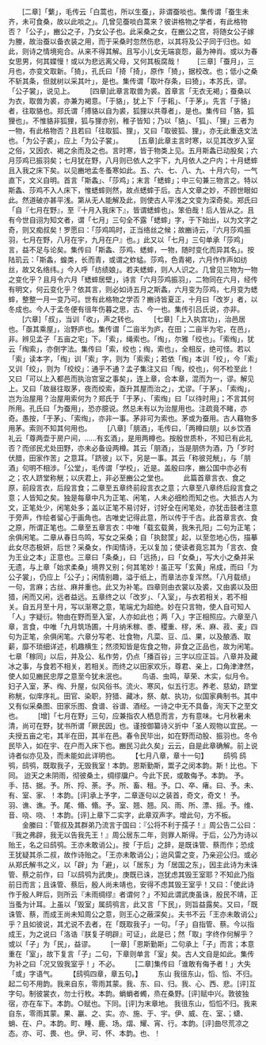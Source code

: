 <!-- { "loadSidebar": true } -->
　　[二章]「蘩」，毛传云「白蒿也，所以生蚕」，非谓蚕啖也。集传谓「蚕生未齐，未可食桑，故以此啖之」。几曾见蚕啖白蒿来？彼讲格物之学者，有此格物否？「公子」，豳公之子，乃女公子也。此采桑之女，在豳公之宫，将随女公子嫁为媵，故治蚕以备衣装之用，而于采桑时忽然伤悲，以其将及公子同于归也。如此，则诗之情境宛合。从来不得其解。且写小儿女无端哀怨，最为神肖。或以为春女思男，何其媟慢！或以为悲远离父母，又何其板腐哉！
　　[三章]「蚕月」，三月也，亦变文取新。「猗」，孔氏曰「掎「掎」，原作「猗」，据校改。也；低小之桑不斩其条，但就树以采其叶」，是也。集传谓「取叶存条，曰猗」，本苏氏，谬。「公子裳」，说见上。
　　[四章]此章言取兽为裘。首章言「无衣无褐」；蚕桑以为衣，取兽为裘，亦兼为褐意。「于貉」，犹上下「于耜」、「于茅」。先言「于貉」者，往取貉也。郑氏谓「搏貉以自为裘，狐狸以共尊者」，是也。集传曰「貉，狐狸也」。不惟貉非狐狸，狐与狸亦别，稚子皆知；乃以「貉」、「狐」、「狸」三者为一物，有此格物否？且若曰「往取狐、狸」，又曰「取彼狐、狸」，亦无此重迭文法也。「为公子裘」，应上「为公子裳」。
　　[五章]此章主言时寒，以见其改岁入室之俗，又因衣、褐之余而及之也。言时寒，皆于物类上见。五月斯螽已动股矣；六月莎鸡已振羽矣；七月犹在野，八月则已依人之宇下，九月依人之户内；十月蟋蟀且入我之床下矣。以见豳地孟冬蚤寒如此。五、六、七、八、九、十月六句，一气直下，文义自明。首言「斯螽」、「莎鸡」；末言「蟋蟀」；中三句兼三物言之。特以斯螽、莎鸡不入人床下，惟蟋蟀则然，故点蟋蟀于后。古人文章之妙，不顾世眼如此。然道破亦甚平浅。第从无人能解及此，则使古人平浅之文变为深奇矣。郑氏曰「自『七月在野』，至『十月入我床下』，皆谓蟋蟀也」。笨伯哉！后人皆从之。且有今世自诩为知文者，谓「七月」三句全不露「蟋蟀」字，于下始出，以为文字之奇，则又痴叔矣！罗愿曰：「莎鸡鸣时，正当络丝之候；故豳诗云，『六月莎鸡振羽，七月在野，八月在宇，九月在户』也。」此又以「七月」三句单承「莎鸡」言，益不足与论矣。集传曰「斯螽、莎鸡、蟋蟀，一物，随时变化而异其名」。按陆玑云：「斯螽，蝗类，长而青，或谓之蚱蜢。莎鸡，色青褐，六月作作声如纺丝，故又名络纬。」今人呼「纺绩娘」。若夫蟋蟀，则人人识之。几曾见三物为一物之变化乎？且月令六月「蟋蟀居壁」，诗言「六月莎鸡振羽」，二物同在六月，经传有明文，何云变化乎？依其言，则必如诗五月之斯螽，六月变为莎鸡，七月变为蟋蟀，整整一月一变乃可。世有此格物之学否？豳诗皆夏正，十月曰「改岁」者，以冬成也。今人于孟冬便有徂年伤暮之思，古、今一也。集传引吕氏说，亦非。
　　[六章]「叔」，当训「收」，声之转也。
　　[七章]「上入执宫功」，治邑居也。「亟其乘屋」，治野庐也。集传谓「二亩半为庐，在田；二亩半为宅，在邑」，非。辨见孟子「五亩之宅」下。「索」，绳索也。「绹」，尔雅「绞也」。「索绹」，犹云「绹索」，亦倒字法。集传曰「索，绞也；绹，索也」，全相反，绝可怪。若以「索」读本字，「绹」训「索」字，则为「索索」；若依「绹」本训「绞」，今「索」又训「绞」，则为「绞绞」：通乎不通？孟子集注又曰「绹，绞也」，何不检至此！又曰「可以上入都邑而执治宫室之事矣」，连上章，合本章，混而为一，谬。解见上。又曰「故昼往取茅，夜而绞索，亟升其屋而治之」，尤谬。「于茅」、「索绹」，岂为治屋用？治屋用索何为？郑氏于「于茅」、「索绹」曰「以待时用」；不言其何所用。孔氏曰「为蚕用」，恐亦臆说。然总未有以为治屋用也。注疏竟不睹，亦奇。愚按，「于茅」、「索绹」，亦非一事。茅非可为索也。茅或为蚕用。古人藉物多用茅。索则不知其何用也。
　　[八章]「朋酒」，毛传曰，「两樽曰朋」以乡饮酒礼云「尊两壶于房户间，......有玄酒」，是用两樽也。按殷世质朴，不知已有此礼否？而邠民尤处田野，亦未必备设两樽。其云「朋酒」，当是朋侪为酒，乃「岁时伏腊，田家作苦」之意耳。「跻彼」以下，另是一事。其云「称彼兕觥」，与「朋酒」句明不相涉。「公堂」，毛传谓「学校」，近是。盖殷曰序，豳公国中亦必有之；农人跻堂称觥；以庆君上，非必至豳公之堂也。
　　此篇首章言衣、食之原，前段言衣，后段言食；二章至五章终前段言衣之意；六章至八章终后段言食之意；人皆知之矣。独是每章中凡为正笔、闲笔，人未必细检而知之也。大抵古人为文，正笔处少，闲笔处多；盖以正笔不易讨好，讨好全在闲笔处，亦犹击鼓者注意于旁声，作绘者留心于画角也。古唯史记得此意，所以传于千古。此首章言衣、食之原，所谓正笔也。二章至五章言衣：中唯「载玄载黄，我朱孔阳」二句为正笔；余俱闲笔。二章从春日鸟鸣，写女之采桑；自「执懿筐」起，以至忽地心伤，描摹此女尽态极妍，后世？采桑女，作闺情诗，无以复加；使读者竟忘其为「言衣、食为王业之本」正意也。三章曰「条桑」，曰「远扬」，曰「女桑」，写大小之桑并采无遗，与上章「始求柔桑」境界又别；何其笔妙！虽正写「玄黄」帛成，而曰「为公子裳」，仍应上「公子」；闲情别趣，溢于纸上，而章法亦复浑然。「八月载绩」一句，言麻；古丝、麻并重也。此又为补笔。四章则由衣裳以及裘，又由裘以及田猎，闲而又闲，远者益远。五章终之以「改岁」、「入室」，与衣若相关，若不相关。自五月至十月，写以渐寒之意，笔端尤为超绝。妙在只言物，使人自可知人「人」字疑衍。物由在野而至入室，人亦如此也；两「入」字正相照应。六章至八章，言食，中唯「九月筑场圃，十月纳禾稼、黍、稷重、穋，禾、麻、菽、麦」四句为正笔，余俱闲笔。六章分写老、壮食物，凡菜、豆、瓜、果，以及酿酒、取薪，靡不琐细详述，机趣横生；然须知皆是佐食之物，非食之正品也，故为闲笔。七章「稼同」以后，并及公、私作劳，仍点「播百谷」三字以应正旨。八章并及藏冰之事，与食若不相关，若相关。而终之以田家欢乐，尊君、亲上，口角津津然，使人如见豳民忠厚之意至今犹未泯也。
　　鸟语、虫鸣，草荣、木实，似月令。妇子入室，茅、绹、升屋，似风俗书。流火、寒风，似五行志。养老、慈幼，跻堂称觥，似庠序礼。田官、染职，狩猎、藏冰，祭、献、执功，似国家典制书。其中又有似采桑图、田家乐图、食谱、谷谱、酒经。一诗之中无不具备，洵天下之至文也。
　　[增]「七月在野」三句，应兼指农人栖息而言，方有意味。七月秋暑未清，尚可在野，犹书所谓「厥民因」也。谨按御纂诗义折中「圣人观物以宜民。一夫授五亩之宅，其半在田，其半在邑。春令民毕出，如在野而动股、振羽也。冬令民毕入，如在宇、在户而入床下也。豳民习此久矣」云云，自是此章确解。前上说诗者似亦见及，而未能如此详明也。
　　【七月八章，章十一句】
　　鸱鸮
鸱鸮，鸱鸮，既取我子，无毁我室！本韵。恩斯勤斯，鬻子之闵本韵。斯！比也。下同。
迨天之未阴雨，彻彼桑土，绸缪牖户。今此下民，或敢侮予。本韵。
予。手、拮、据。予。所、捋、荼。予。所、畜、租。予。口、卒、瘏。曰、予。未、有、室、家、！本韵。[评]承上予字，二章逐句以之装首，奇文，奇文！
予。羽、谯、谯。予。尾、翛、翛。予。室、翘、翘。风、雨、所、漂、摇。予。维、音、哓、哓、！本韵。[评]上章下二实字，此章双声字。增此句，方不板。
　　金縢曰：「管叔及其群弟乃流言于国曰：『公将不利于孺子！』周公告二公曰：『我之弗辟，我无以告我先王！』周公居东二年，则罪人斯得。于后，公乃为诗以贻王，名之曰鸱鸮。王亦未敢诮公」。按「于后」之辞，是既诛管、蔡而作；恐成王犹疑其杀二叔，故作诗贻之。「王亦未敢诮公」；迨风雷之变，乃亲迎公归。或必从郑氏解书之义，以「辟」为「避」，以「居东」为「居国之东」，因主此诗为未诛管、蔡之前作，曰「以鸱鸮为武庚」。庚既已诛，岂犹虑其毁王室耶？不知此乃指前日而言；且诛管、蔡后，殷人尚未靖也，安得不虑其毁王室乎！又曰：「使此诗作于殷人畔后，则所云『未雨绸缪』者谓何？」不知此谓武庚虽诛，殷民不靖，正当蚤为计耳。上虽以「毁室」属鸱鸮言，此又言「下民」，则旨益露矣。又曰，「既诛管、蔡，而成王尚未知周公之意，则王心之蔽深矣」。夫书不云「王亦未敢诮公」乎？且如彼说，其尤说不去者，在「既取我子」一句。「子」自指管、蔡。今以指成王，为之说曰「洛诰『朕复子明辟』可证」，此是已；然「取」字终作何解乎？或以「子」为「民」，益谬。
　　[一章]「恩斯勤斯」二句承上「子」而言；本意重在「室」，故下复言「子」二句，下章则单言「室」矣。古人文自是如此。集传为补之曰「况又毁我室乎！」不必。
　　[二章]集传曰「谁敢有侮予者！」大失「或」字语气。
　　【鸱鸮四章，章五句。】
　　东山
我徂东山，慆、慆、不归。起二句不用韵。我来自东，零雨其蒙。我、东、曰、归。我、心、西、悲。[评]互字句。制彼裳衣，勿士行枚。本韵。蜎蜎者蠋，烝在桑野。[评]赋中兴。敦彼独宿，亦在车下。本韵。○赋也。下同。[评]为末章地。
我徂东山，慆慆不归。我来自东，零雨其蒙。果、臝、之、实。亦、施、于、宇。伊、威、在、室、；蟏、蛸、在、户。本韵。町、畽、鹿、场。熠、耀、宵、行。本韵。[评]曲尽荒凉之态。亦、可、畏、也。伊、可、怀、本韵。也、！
